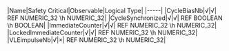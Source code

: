 ﻿

|Name|Safety Critical|Observable|Logical Type|
|-----|
|CycleBiasNb|√|√| REF NUMERIC_32 \h NUMERIC_32|
|CycleSynchronized|√|√| REF BOOLEAN \h BOOLEAN|
|ImmediateCounter|√|√| REF NUMERIC_32 \h NUMERIC_32|
|LockedImmediateCounter|√|√| REF NUMERIC_32 \h NUMERIC_32|
|VLEimpulseNb|√|×| REF NUMERIC_32 \h NUMERIC_32|

